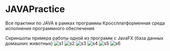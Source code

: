 # JAVAPractice
Все практики по JAVA в рамках программы Кроссплатформенная среда исполнения программного обеспечения

Скриншоты примера работы одной из программ с JavaFX (база данных домашних животных)
![s1](https://user-images.githubusercontent.com/83035922/152890754-76cf0ac3-3d74-4c03-a858-bf2c39b26f42.png)
![s2](https://user-images.githubusercontent.com/83035922/152890755-ab1b7256-5880-4e0b-aafd-d6bbf72f9af7.png)
![s3](https://user-images.githubusercontent.com/83035922/152890756-0313eceb-62ca-4ee7-9df1-781a958bbb0d.png)
![s4](https://user-images.githubusercontent.com/83035922/152890757-86e451ba-ca2a-4e4b-91b7-f51467958afb.png)
![s5](https://user-images.githubusercontent.com/83035922/152890759-e21e9042-b149-4131-a8b8-589bb4512ff5.png)
![s6](https://user-images.githubusercontent.com/83035922/152890760-b91e9ec6-40b3-405c-96ef-43a620118658.png)

